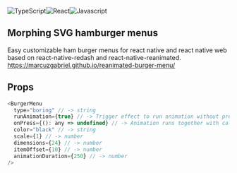 ![TypeScript](https://badges.aleen42.com/src/typescript.svg)![React](https://badges.aleen42.com/src/react.svg)![Javascript](https://badges.aleen42.com/src/javascript.svg)

## Morphing SVG hamburger menus
Easy customizable ham burger menus for react native and react native web based on react-native-redash and react-native-reanimated.
https://marcuzgabriel.github.io/reanimated-burger-menu/

## Props
```Javascript
<BurgerMenu
  type="boring" // -> string
  runAnimation={true} // -> Trigger effect to run animation without pressing the button
  onPress={(): any => undefined} // -> Animation runs together with callback
  color="black" // -> string
  scale={1} // -> number
  dimensions={24} // -> number
  itemOffset={10} // -> number
  animationDuration={250} // -> number
/>
```
